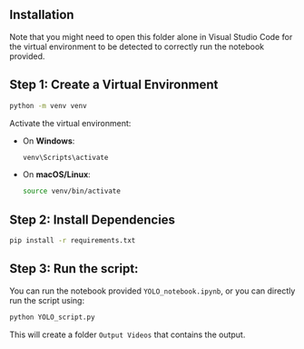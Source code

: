 ## Installation

Note that you might need to open this folder alone in Visual Studio Code for the virtual environment to be detected to correctly run the notebook provided.

## Step 1: Create a Virtual Environment

```bash
python -m venv venv
```

Activate the virtual environment:

* On **Windows**:
  ```bash
  venv\Scripts\activate
  ```

* On **macOS/Linux**:
  ```bash
  source venv/bin/activate
  ```

## Step 2: Install Dependencies

```bash
pip install -r requirements.txt
```

## Step 3: Run the script:

You can run the notebook provided `YOLO_notebook.ipynb`, or you can directly run the script using:

```bash
python YOLO_script.py
```

This will create a folder `Output Videos` that contains the output.

